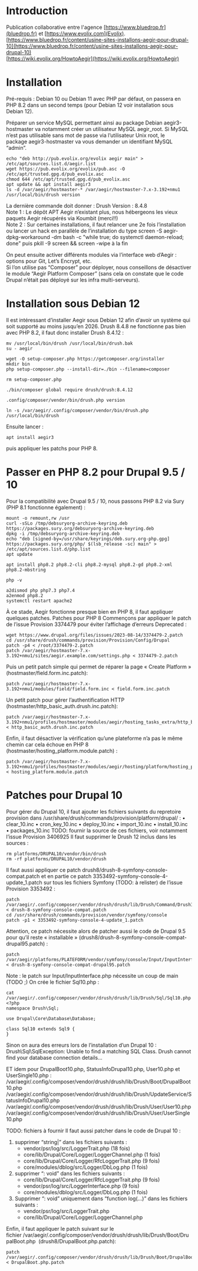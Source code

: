 # Introduction
Publication collaborative entre l'agence [https://www.bluedrop.fr](bluedrop.fr) et [https://www.evolix.com](Evolix).  
[https://www.bluedrop.fr/content/usine-sites-installons-aegir-pour-drupal-10](https://www.bluedrop.fr/content/usine-sites-installons-aegir-pour-drupal-10)  
[https://wiki.evolix.org/HowtoAegir](https://wiki.evolix.org/HowtoAegir)

# Installation
Pré-requis : Debian 10 ou Debian 11 avec PHP par défaut, on passera en PHP 8.2 dans un second temps (pour Debian 12 voir installation sous Debian 12).

Préparer un service MySQL permettant ainsi au package Debian aegir3-hostmaster va notamment créer un utilisateur MySQL aegir_root. 
Si MySQL n’est pas utilisable sans mot de passe via l’utilisateur Unix root, le package aegir3-hostmaster va vous demander un identifiant MySQL “admin”.
```
echo "deb http://pub.evolix.org/evolix aegir main" > /etc/apt/sources.list.d/aegir.list
wget https://pub.evolix.org/evolix/pub.asc -O /etc/apt/trusted.gpg.d/pub_evolix.asc
chmod 644 /etc/apt/trusted.gpg.d/pub_evolix.asc
apt update && apt install aegir3
ls -d /var/aegir/hostmaster-* /var/aegir/hostmaster-7.x-3.192+nmu1
/usr/local/bin/drush version
``` 
La dernière commande doit donner : Drush Version : 8.4.8  
Note 1 : Le dépôt APT Aegir n’existant plus, nous hébergeons les vieux paquets Aegir récupérés via Koumbit (merci!!)  
Note 2 : Sur certaines installations, il faut relancer une 2e fois l’installation ou lancer un hack en parallèle de l’installation du type screen -S aegir-dpkg-workaround -dm bash -c "while true; do systemctl daemon-reload; done" puis pkill -9 screen && screen -wipe à la fin

On peut ensuite activer différents modules via l’interface web d’Aegir : options pour Git, Let’s Encrypt, etc.  
Si l’on utilise pas “Composer” pour déployer, nous conseillons de désactiver le module “Aegir Platform Composer” (sans cela on constate que le code Drupal n’était pas déployé sur les infra multi-serveurs).  

# Installation sous Debian 12
Il est intéressant d’installer Aegir sous Debian 12 afin d’avoir un système qui soit supporté au moins jusqu’en 2026.
Drush 8.4.8 ne fonctionne pas bien avec PHP 8.2, il faut donc installer Drush 8.4.12 :
```
mv /usr/local/bin/drush /usr/local/bin/drush.bak
su - aegir

wget -O setup-composer.php https://getcomposer.org/installer
mkdir bin
php setup-composer.php --install-dir=./bin --filename=composer

rm setup-composer.php

./bin/composer global require drush/drush:8.4.12

.config/composer/vendor/bin/drush.php version

ln -s /var/aegir/.config/composer/vendor/bin/drush.php /usr/local/bin/drush
```

Ensuite lancer :
```
apt install aegir3
```

puis appliquer les patchs pour PHP 8.

# Passer en PHP 8.2 pour Drupal 9.5 / 10
Pour la compatibilité avec Drupal 9.5 / 10, nous passons PHP 8.2 via Sury (PHP 8.1 fonctionne également) :
```
mount -o remount,rw /usr
curl -sSLo /tmp/debsuryorg-archive-keyring.deb https://packages.sury.org/debsuryorg-archive-keyring.deb
dpkg -i /tmp/debsuryorg-archive-keyring.deb
echo "deb [signed-by=/usr/share/keyrings/deb.sury.org-php.gpg] https://packages.sury.org/php/ $(lsb_release -sc) main" > /etc/apt/sources.list.d/php.list
apt update

apt install php8.2 php8.2-cli php8.2-mysql php8.2-gd php8.2-xml php8.2-mbstring

php -v

a2dismod php php7.3 php7.4
a2enmod php8.2
systemctl restart apache2
```

À ce stade, Aegir fonctionne presque bien en PHP 8, il faut appliquer quelques patches.
Patches pour PHP 8
Commençons par appliquer le patch de l’issue Provision 3374479 pour éviter l’affichage d’erreurs Deprecated :
```
wget https://www.drupal.org/files/issues/2023-08-14/3374479-2.patch
cd /usr/share/drush/commands/provision/Provision/Config/Drupal
patch -p4 < /root/3374479-2.patch
patch /var/aegir/hostmaster-7.x-3.192+nmu1/sites/aegir.example.com/settings.php < 3374479-2.patch
```

Puis un petit patch simple qui permet de réparer la page « Create Platform » (hostmaster/field.form.inc.patch):
```
patch /var/aegir/hostmaster-7.x-3.192+nmu1/modules/field/field.form.inc < field.form.inc.patch
```

Un petit patch pour gérer l’authentification HTTP (hostmaster/http_basic_auth.drush.inc.patch):
```
patch /var/aegir/hostmaster-7.x-3.192+nmu1/profiles/hostmaster/modules/aegir/hosting_tasks_extra/http_basic_auth/drush/http_basic_auth.drush.inc < http_basic_auth.drush.inc.patch
```

Enfin, il faut désactiver la vérification qu’une plateforme n’a pas le même chemin car cela échoue en PHP 8 (hostmaster/hosting_platform.module.patch) :
```
patch /var/aegir/hostmaster-7.x-3.192+nmu1/profiles/hostmaster/modules/aegir/hosting/platform/hosting_platform.module < hosting_platform.module.patch
```

# Patches pour Drupal 10
Pour gérer du Drupal 10, il faut ajouter les fichiers suivants du repretoire provision  dans /usr/share/drush/commands/provision/platform/drupal/ :
    • clear_10.inc
    • cron_key_10.inc
    • deploy_10.inc
    • import_10.inc
    • install_10.inc
    • packages_10.inc
TODO: fournir la source de ces fichiers, voir notamment l’issue Provision 3406925
Il faut supprimer le Drush 12 inclus dans les sources :
```
rm platforms/DRUPAL10/vendor/bin/drush
rm -rf platforms/DRUPAL10/vendor/drush
```
Il faut aussi appliquer ce patch drush8/drush-8-symfony-console-compat.patch et en partie ce patch 3353492-symfony-console-4-update_1.patch sur tous les fichiers Symfony (TODO: à relister) de l’issue Provision 3353492 :
```
patch /var/aegir/.config/composer/vendor/drush/drush/lib/Drush/Command/DrushInputAdapter.php < drush-8-symfony-console-compat.patch
cd /usr/share/drush/commands/provision/vendor/symfony/console
patch -p1 < 3353492-symfony-console-4-update_1.patch
```
Attention, ce patch nécessite alors de patcher aussi le code de Drupal 9.5 pour qu’il reste « installable »  (drush8/drush-8-symfony-console-compat-drupal95.patch) :
```
patch /var/aegir/platforms/PLATEFORM/vendor/symfony/console/Input/InputInterface.php < drush-8-symfony-console-compat-drupal95.patch
```
Note : le patch sur Input/InputInterface.php nécessite un coup de main (TODO ;)
On crée le fichier Sql10.php :
```
cat /var/aegir/.config/composer/vendor/drush/drush/lib/Drush/Sql/Sql10.php
<?php
namespace Drush\Sql;

use Drupal\Core\Database\Database;

class Sql10 extends Sql9 {
}
```

Sinon on aura des erreurs lors de l’installation d’un Drupal 10 :
Drush\Sql\SqlException: Unable to find a matching SQL Class. Drush cannot find your database connection details...

ET idem pour DrupalBoot10.php, StatusInfoDrupal10.php, User10.php et UserSingle10.php :
/var/aegir/.config/composer/vendor/drush/drush/lib/Drush/Boot/DrupalBoot10.php /var/aegir/.config/composer/vendor/drush/drush/lib/Drush/UpdateService/StatusInfoDrupal10.php /var/aegir/.config/composer/vendor/drush/drush/lib/Drush/User/User10.php /var/aegir/.config/composer/vendor/drush/drush/lib/Drush/User/UserSingle10.php

TODO: fichiers à fournir
Il faut aussi patcher dans le code de Drupal 10 :
1. supprimer “string|” dans les fichiers suivants :
    - vendor/psr/log/src/LoggerTrait.php (18 fois)
    - core/lib/Drupal/Core/Logger/LoggerChannel.php (1 fois)
    - core/lib/Drupal/Core/Logger/RfcLoggerTrait.php (9 fois)
    - core/modules/dblog/src/Logger/DbLog.php (1 fois)
2. supprimer “: void” dans les fichiers suivants :
    - core/lib/Drupal/Core/Logger/RfcLoggerTrait.php (9 fois)
    - vendor/psr/log/src/LoggerInterface.php (9 fois)
    - core/modules/dblog/src/Logger/DbLog.php (1 fois)
3. Supprimer “: void” uniquement dans “function log(…)” dans les fichiers suivants :
    - vendor/psr/log/src/LoggerTrait.php
    - core/lib/Drupal/Core/Logger/LoggerChannel.php

Enfin, il faut appliquer le patch suivant sur le fichier /var/aegir/.config/composer/vendor/drush/drush/lib/Drush/Boot/DrupalBoot.php  (drush8/DrupalBoot.php.patch):
```
patch /var/aegir/.config/composer/vendor/drush/drush/lib/Drush/Boot/DrupalBoot.php < DrupalBoot.php.patch
```
